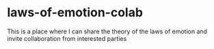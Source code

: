 # laws-of-emotion-colab
This is a place where I can share the theory of the laws of emotion and invite collaboration from interested parties
